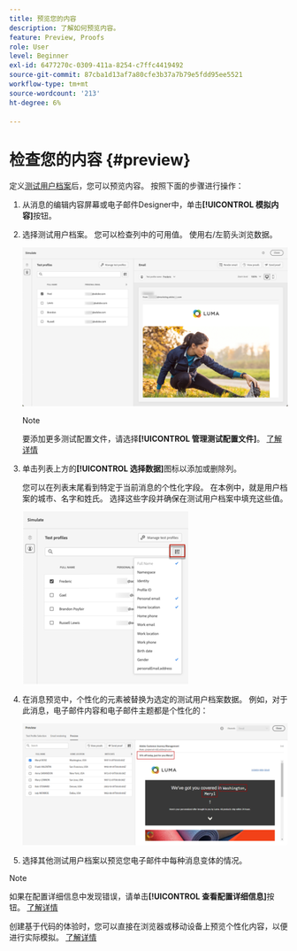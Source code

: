 ```yaml
---
title: 预览您的内容
description: 了解如何预览内容。
feature: Preview, Proofs
role: User
level: Beginner
exl-id: 6477270c-0309-411a-8254-c7ffc4419492
source-git-commit: 87cba1d13af7a80cfe3b37a7b79e5fdd95ee5521
workflow-type: tm+mt
source-wordcount: '213'
ht-degree: 6%

---
```


# 检查您的内容 {#preview}

<!--## Preview your content {#preview-content}-->

定义[测试用户档案](test-profiles.md)后，您可以预览内容。 按照下面的步骤进行操作：

1. 从消息的编辑内容屏幕或电子邮件Designer中，单击&#x200B;**[!UICONTROL 模拟内容]**&#x200B;按钮。

1. 选择测试用户档案。 您可以检查列中的可用值。 使用右/左箭头浏览数据。

   ![](../email/assets/preview-select-profile.png)

   >[!NOTE]
   >
   >要添加更多测试配置文件，请选择&#x200B;**[!UICONTROL 管理测试配置文件]**。 [了解详情](test-profiles.md)

1. 单击列表上方的&#x200B;**[!UICONTROL 选择数据]**&#x200B;图标以添加或删除列。

   您可以在列表末尾看到特定于当前消息的个性化字段。 在本例中，就是用户档案的城市、名字和姓氏。 选择这些字段并确保在测试用户档案中填充这些值。

   ![](../email/assets/preview-select-data.png)

1. 在消息预览中，个性化的元素被替换为选定的测试用户档案数据。 例如，对于此消息，电子邮件内容和电子邮件主题都是个性化的：

   ![](../email/assets/preview-test-profile.png)

1. 选择其他测试用户档案以预览您电子邮件中每种消息变体的情况。

>[!NOTE]
>
>如果在配置详细信息中发现错误，请单击&#x200B;**[!UICONTROL 查看配置详细信息]**&#x200B;按钮。 [了解详情](../email/surface-personalization.md#check-configuration)

创建基于代码的体验时，您可以直接在浏览器或移动设备上预览个性化内容，以便进行实际模拟。 [了解详情](../code-based/create-code-based.md#preview-on-device)


